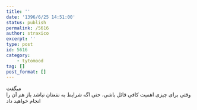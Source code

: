 ```yaml
---
title: ''
date: '1396/6/25 14:51:00'
status: publish
permalink: /5616
author: straxico
excerpt: ''
type: post
id: 5616
category:
    - tytomood
tag: []
post_format: []
---
```

میگفت  
وقتی برای چیزی اهمیت کافی قائل باشی، حتی اگه شرایط به نفعتان نباشد باز هم آن را انجام خواهید داد